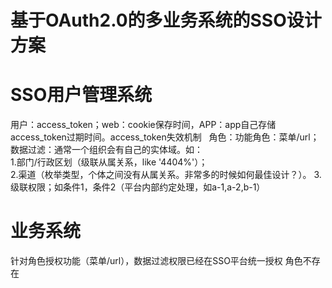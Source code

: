 # 基于OAuth2.0的多业务系统的SSO设计方案

# SSO用户管理系统
用户：access_token；web：cookie保存时间，APP：app自己存储access_token过期时间。access_token失效机制   
角色：功能角色：菜单/url；数据过滤：通常一个组织会有自己的实体域。如：   
1.部门/行政区划（级联从属关系，like '4404%'）；  
2.渠道（枚举类型，个体之间没有从属关系。非常多的时候如何最佳设计？）。
3.级联权限；如条件1，条件2（平台内部约定处理，如a-1,a-2,b-1）

# 业务系统
针对角色授权功能（菜单/url），数据过滤权限已经在SSO平台统一授权
角色不存在
